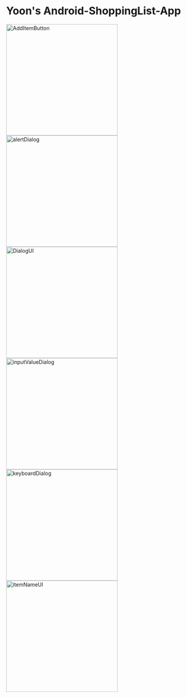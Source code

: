 # Yoon's Android-ShoppingList-App
<div style="display: inline-block;">
    <img src="app/src/main/res/images/AddItemButton.png" alt="AddItemButton" width="300"/>
    <img src="app/src/main/res/images/alertDialog.png" alt="alertDialog" width="300"/>
</div>
<div style="display: inline-block;">
    <img src="app/src/main/res/images/DialogUI.png" alt="DialogUI" width="300"/>
    <img src="app/src/main/res/images/inputValueDialog.png" alt="inputValueDialog" width="300"/>
</div>
<div style="display: inline-block;">
    <img src="app/src/main/res/images/keyboardDialog.png" alt="keyboardDialog" width="300"/>
    <img src="app/src/main/res/images/itemNameUI.png" alt="itemNameUI" width="300"/>
</div>